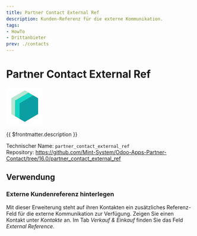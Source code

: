 ```yaml
---
title: Partner Contact External Ref
description: Kunden-Referenz für die externe Kommunikation.
tags:
- HowTo
- Drittanbieter
prev: ./contacts
---
```

# Partner Contact External Ref
![icon_oms_box](attachments/icons_odoo_mint_system.png)

{{ $frontmatter.description }}

Technischer Name: `partner_contact_external_ref`\
Repository: <https://github.com/Mint-System/Odoo-Apps-Partner-Contact/tree/16.0/partner_contact_external_ref>

## Verwendung

### Externe Kundenreferenz hinterlegen

Mit dieser Erweiterung steht auf ihren Kontakten ein zusätzliches Referenz-Feld für die externe Kommunikation zur Verfügung. Zeigen Sie einen Kontakt unter *Kontakte* an. Im Tab *Verkauf & Einkauf* finden Sie das Feld *External Reference*.